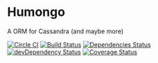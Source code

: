 # Humongo
A ORM for Cassandra (and maybe more)

[![Circle CI](https://circleci.com/gh/codydaig/humongo.svg?style=svg)](https://circleci.com/gh/codydaig/humongo)
[![Build Status](https://travis-ci.org/codydaig/humongo.svg?branch=master)](https://travis-ci.org/codydaig/humongo)
[![Dependencies Status](https://david-dm.org/codydaig/humongo.svg)](https://david-dm.org/codydaig/humongo)
[![devDependency Status](https://david-dm.org/codydaig/humongo/dev-status.svg)](https://david-dm.org/codydaig/humongo#info=devDependencies)
[![Coverage Status](https://coveralls.io/repos/codydaig/humongo/badge.svg?branch=master&service=github)](https://coveralls.io/github/codydaig/humongo?branch=master)